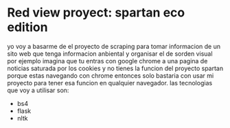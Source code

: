 # Red view proyect: spartan eco edition
yo voy a basarme de el proyecto de scraping para tomar informacion de un sito web que tenga informacion anbiental y organisar el de sorden visual por ejemplo imagina que tu entras con google chrome a una pagina de noticias saturada por los cookies y no tienes la funcion del proyecto spartan porque estas navegando con chrome entonces solo bastaria con usar mi proyecto para tener esa funcion en qualquier navegador. las tecnologias que voy a utilisar son:
* bs4
* flask
* nltk




